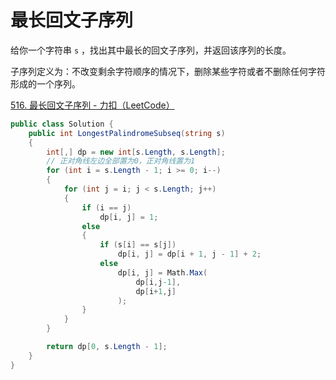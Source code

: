 # 最长回文子序列

给你一个字符串 `s` ，找出其中最长的回文子序列，并返回该序列的长度。

子序列定义为：不改变剩余字符顺序的情况下，删除某些字符或者不删除任何字符形成的一个序列。

[516. 最长回文子序列 - 力扣（LeetCode）](https://leetcode.cn/problems/longest-palindromic-subsequence/description/)

```c#
public class Solution {
    public int LongestPalindromeSubseq(string s)
    {
        int[,] dp = new int[s.Length, s.Length];
        // 正对角线左边全部置为0，正对角线置为1
        for (int i = s.Length - 1; i >= 0; i--)
        {
            for (int j = i; j < s.Length; j++)
            {
                if (i == j)
                    dp[i, j] = 1;
                else
                {
                    if (s[i] == s[j])
                        dp[i, j] = dp[i + 1, j - 1] + 2;
                    else
                        dp[i, j] = Math.Max(
                            dp[i,j-1],
                            dp[i+1,j]
                        );
                }
            }
        }

        return dp[0, s.Length - 1];
    }
}
```

